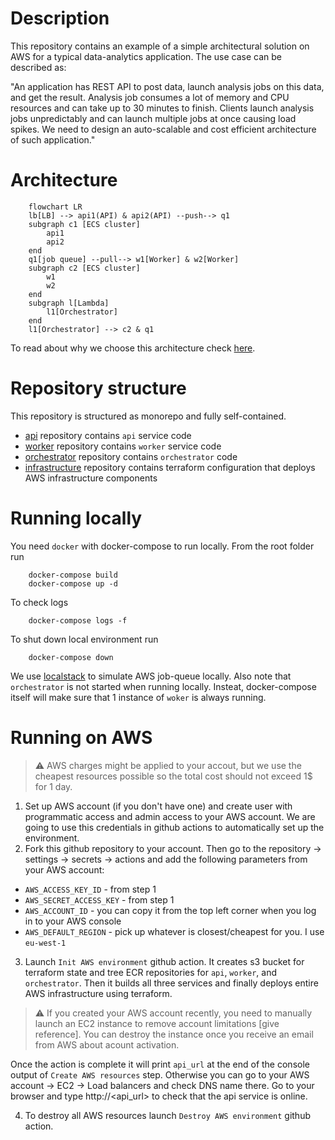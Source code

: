 # Description

This repository contains an example of a simple architectural solution on AWS for a typical data-analytics application. The use case can be described as:

"An application has REST API to post data, launch analysis jobs on this data, and get the result. Analysis job consumes a lot of memory and CPU resources and can take up to 30 minutes to finish. Clients launch analysis jobs unpredictably and can launch multiple jobs at once causing load spikes. We need to design an auto-scalable and cost efficient architecture of such application."

# Architecture

```mermaid
    flowchart LR
    lb[LB] --> api1(API) & api2(API) --push--> q1
    subgraph c1 [ECS cluster]
        api1
        api2
    end
    q1[job queue] --pull--> w1[Worker] & w2[Worker]
    subgraph c2 [ECS cluster]
        w1
        w2
    end
    subgraph l[Lambda]
        l1[Orchestrator]
    end
    l1[Orchestrator] --> c2 & q1
```

To read about why we choose this architecture check [here](https://github.com/pavradev/blog/tree/main/content/001-aws-architecture-for-data-analytics-app).

# Repository structure

This repository is structured as monorepo and fully self-contained.

- [api](./api/README.md) repository contains `api` service code
- [worker](./worker/README.md) repository contains `worker` service code
- [orchestrator](./orchestrator/README.md) repository contains `orchestrator` code
- [infrastructure](./infrastructure/README.md) repository contains terraform configuration that deploys AWS infrastructure components

# Running locally

You need `docker` with docker-compose to run locally. From the root folder run

```
    docker-compose build
    docker-compose up -d
```

To check logs

```
    docker-compose logs -f
```

To shut down local environment run

```
    docker-compose down
```

We use [localstack](https://github.com/localstack/localstack) to simulate AWS job-queue locally. Also note that `orchestrator` is not started when running locally. Insteat, docker-compose itself will make sure that 1 instance of `woker` is always running.

# Running on AWS

>:warning: AWS charges might be applied to your accout, but we use the cheapest resources possible so the total cost should not exceed 1$ for 1 day.

1. Set up AWS account (if you don't have one) and create user with programmatic access and admin access to your AWS account. We are going to use this credentials in github actions to automatically set up the environment.
2. Fork this github repository to your account. Then go to the repository -> settings -> secrets -> actions and add the following parameters from your AWS account:

- `AWS_ACCESS_KEY_ID` - from step 1
- `AWS_SECRET_ACCESS_KEY` - from step 1
- `AWS_ACCOUNT_ID` - you can copy it from the top left corner when you log in to your AWS console
- `AWS_DEFAULT_REGION` - pick up whatever is closest/cheapest for you. I use `eu-west-1`

3. Launch `Init AWS environment` github action. It creates s3 bucket for terraform state and tree ECR repositories for `api`, `worker`, and `orchestrator`. Then it builds all three services and finally deploys entire AWS infrastructure using terraform.

>:warning: If you created your AWS account recently, you need to manually launch an EC2 instance to remove account limitations [give reference]. You can destroy the instance once you receive an email from AWS about acount activation.

Once the action is complete it will print `api_url` at the end of the console output of `Create AWS resources` step. Otherwise you can go to your AWS account -> EC2 -> Load balancers and check DNS name there. Go to your browser and type http://<api_url> to check that the api service is online.

4. To destroy all AWS resources launch `Destroy AWS environment` github action.